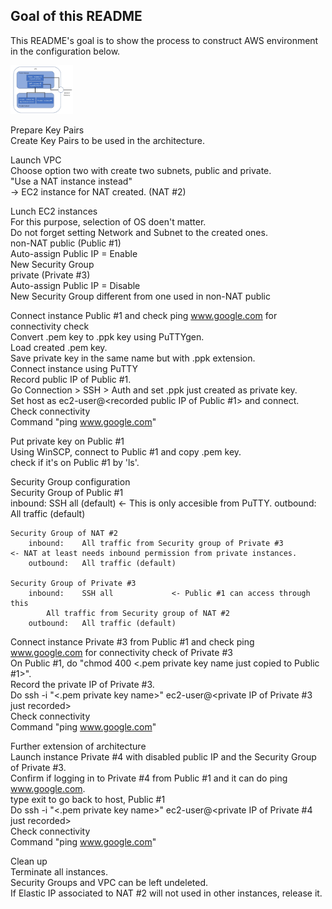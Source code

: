 ## Goal of this README	

This README's goal is to show the process to construct AWS environment in the configuration below.

<img src="./img/awsimg1.jpg" width="100">


Prepare Key Pairs							
	Create Key Pairs to be used in the architecture.						
							
							
Launch VPC 							
	Choose option two with create two subnets, public and private.						
	"Use a NAT instance instead"						
		-> EC2 instance for NAT created. (NAT #2)					
							
Lunch EC2 instances							
	For this purpose, selection of OS doen't matter.						
	Do not forget setting Network and Subnet to the created ones.						
	non-NAT public (Public #1)						
		Auto-assign Public IP = Enable					
		New Security Group 					
	private (Private #3)						
		Auto-assign Public IP = Disable					
		New Security Group different from one used in non-NAT public					
							
Connect instance Public #1 and check ping www.google.com for connectivity check							
	Convert .pem key to .ppk key using PuTTYgen.						
		Load created .pem key.					
		Save private key in the same name but with .ppk extension.					
	Connect instance using PuTTY						
		Record public IP of Public #1.					
		Go Connection > SSH > Auth and set .ppk just created as private key.					
		Set host as ec2-user@<recorded public IP of Public #1> and connect.					
	Check connectivity 						
		Command "ping www.google.com"					
							
Put private key on Public #1							
	Using WinSCP, connect to Public #1 and copy .pem key.						
	check if it's on Public #1 by 'ls'.						
							
Security Group configuration							
	Security Group of Public #1						
		inbound:	SSH all (default)				<- This is only accesible from PuTTY.
		outbound:	All traffic (default)				
							
	Security Group of NAT #2						
		inbound:	All traffic from Security group of Private #3				<- NAT at least needs inbound permission from private instances.
		outbound:	All traffic (default)				
							
	Security Group of Private #3						
		inbound:	SSH all				<- Public #1 can access through this
			All traffic from Security group of NAT #2				
		outbound:	All traffic (default)				
							
Connect instance Private #3 from Public #1 and check ping www.google.com for connectivity check of Private #3							
	On Public #1, do "chmod 400 <.pem private key name just copied to Public #1>".						
	Record the private IP of Private #3.						
	Do ssh -i "<.pem private key name>" ec2-user@<private IP of Private #3 just recorded>						
	Check connectivity 						
		Command "ping www.google.com"					
							
Further extension of architecture							
	Launch instance Private #4 with disabled public IP and the Security Group of Private #3.						
	Confirm if logging in to Private #4 from Public #1 and it can do ping www.google.com.						
		type exit to go back to host, Public #1					
		Do ssh -i "<.pem private key name>" ec2-user@<private IP of Private #4 just recorded>					
		Check connectivity 					
			Command "ping www.google.com"				
							
Clean up							
	Terminate all instances.						
	Security Groups and VPC can be left undeleted.						
	If Elastic IP associated to NAT #2 will not used in other instances, release it.						

